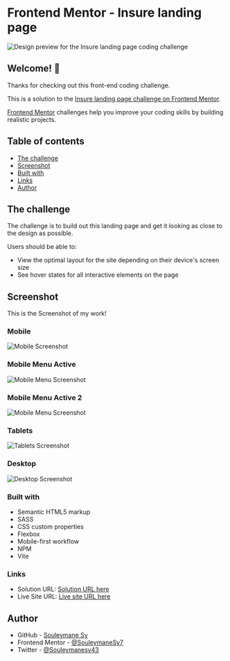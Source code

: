 # Frontend Mentor - Insure landing page

![Design preview for the Insure landing page coding challenge](./design/desktop-preview.jpg)

## Welcome! 👋

Thanks for checking out this front-end coding challenge.

This is a solution to the [Insure landing page challenge on Frontend Mentor](https://www.frontendmentor.io/challenges/insure-landing-page-uTU68JV8).

[Frontend Mentor](https://www.frontendmentor.io) challenges help you improve your coding skills by building realistic projects.

## Table of contents

- [The challenge](#the-challenge)
- [Screenshot](#screenshot)
- [Built with](#built-with)
- [Links](#links)
- [Author](#author)

## The challenge

The challenge is to build out this landing page and get it looking as close to the design as possible.

Users should be able to:

- View the optimal layout for the site depending on their device's screen size
- See hover states for all interactive elements on the page

## Screenshot

This is the Screenshot of my work!

### Mobile

![Mobile Screenshot](./preview/Mobile.png)

### Mobile Menu Active

![Mobile Menu Screenshot](./preview/Mobile-Active.png)

### Mobile Menu Active 2

![Mobile Menu Screenshot](./preview/Mobile-Active-2.png)

### Tablets

![Tablets Screenshot](./preview/Tablets.png)

### Desktop

![Desktop Screenshot](./preview/Desktop.png)

### Built with

- Semantic HTML5 markup
- SASS
- CSS custom properties
- Flexbox
- Mobile-first workflow
- NPM
- Vite

### Links

- Solution URL: [Solution URL here](https://www.frontendmentor.io/solutions/insure-landing-page-responsive-html-sass-vite-javascript-bRQLSFDnKu)
- Live Site URL: [Live site URL here](https://insure-landing-page-puce-nine.vercel.app/)

## Author

- GitHub - [Souleymane Sy](https://github.com/SouleymaneSy7)
- Frontend Mentor - [@SouleymaneSy7](https://www.frontendmentor.io/profile/SouleymaneSy7)
- Twitter - [@Souleymanesy43](https://twitter.com/Souleymanesy43)
